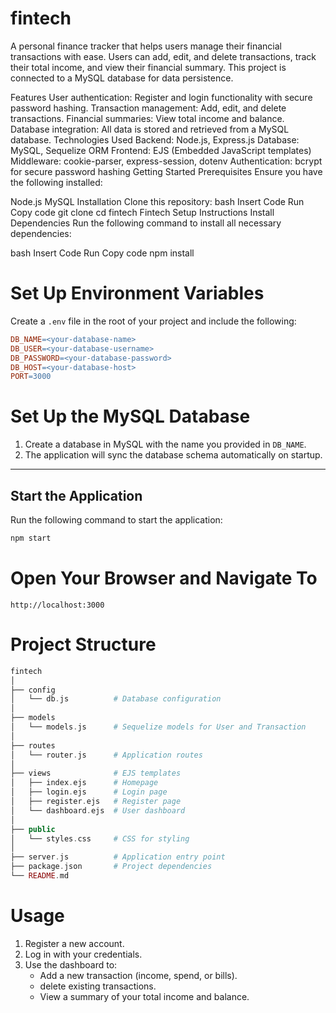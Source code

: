 # fintech

A personal finance tracker that helps users manage their financial transactions with ease. Users can add, edit, and delete transactions, track their total income, and view their financial summary. This project is connected to a MySQL database for data persistence.

Features
User authentication: Register and login functionality with secure password hashing.
Transaction management: Add, edit, and delete transactions.
Financial summaries: View total income and balance.
Database integration: All data is stored and retrieved from a MySQL database.
Technologies Used
Backend: Node.js, Express.js
Database: MySQL, Sequelize ORM
Frontend: EJS (Embedded JavaScript templates)
Middleware: cookie-parser, express-session, dotenv
Authentication: bcrypt for secure password hashing
Getting Started
Prerequisites
Ensure you have the following installed:

Node.js
MySQL
Installation
Clone this repository:
bash
Insert Code
Run
Copy code
git clone <repository-url>
cd fintech
Fintech Setup Instructions
Install Dependencies
Run the following command to install all necessary dependencies:

bash
Insert Code
Run
Copy code
npm install

# **Set Up Environment Variables**

Create a `.env` file in the root of your project and include the following:

```makefile
DB_NAME=<your-database-name>
DB_USER=<your-database-username>
DB_PASSWORD=<your-database-password>
DB_HOST=<your-database-host>
PORT=3000
```
# **Set Up the MySQL Database**

1. Create a database in MySQL with the name you provided in `DB_NAME`.
2. The application will sync the database schema automatically on startup.

---

## **Start the Application**

Run the following command to start the application:

```bash
npm start
```
# **Open Your Browser and Navigate To**

```arduino
http://localhost:3000
```
# **Project Structure**

```php
fintech
│
├── config
│   └── db.js          # Database configuration
│
├── models
│   └── models.js      # Sequelize models for User and Transaction
│
├── routes
│   └── router.js      # Application routes
│
├── views              # EJS templates
│   ├── index.ejs      # Homepage
│   ├── login.ejs      # Login page
│   ├── register.ejs   # Register page
│   └── dashboard.ejs  # User dashboard
│
├── public
│   └── styles.css     # CSS for styling
│
├── server.js          # Application entry point
├── package.json       # Project dependencies
└── README.md
```
# **Usage**

1. Register a new account.
2. Log in with your credentials.
3. Use the dashboard to:
   - Add a new transaction (income, spend, or bills).
   - delete existing transactions.
   - View a summary of your total income and balance.
